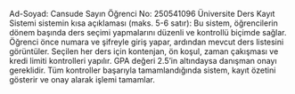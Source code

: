 Ad-Soyad: Cansude Sayın
Öğrenci No: 250541096
Üniversite Ders Kayıt Sistemi
sistemin kısa açıklaması (maks. 5-6 satır):
Bu sistem, öğrencilerin dönem başında ders seçimi yapmalarını düzenli ve kontrollü biçimde sağlar.
Öğrenci önce numara ve şifreyle giriş yapar, ardından mevcut ders listesini görüntüler.
Seçilen her ders için kontenjan, ön koşul, zaman çakışması ve kredi limiti kontrolleri yapılır.
GPA değeri 2.5’in altındaysa danışman onayı gereklidir.
Tüm kontroller başarıyla tamamlandığında sistem, kayıt özetini gösterir ve onay alarak işlemi tamamlar.
